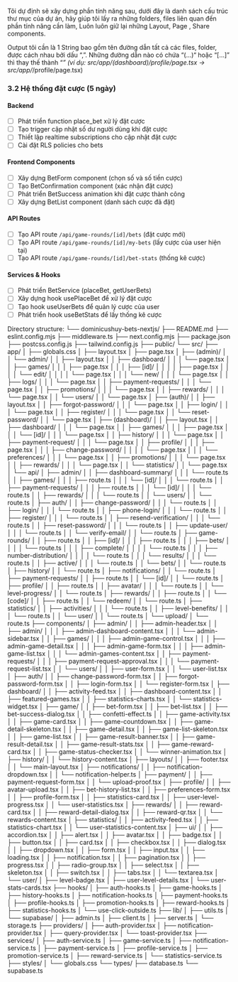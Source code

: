 Tôi dự định sẽ xây dựng phần tính năng sau, dưới đây là danh sách cấu trúc thư mục của dự án, hãy giúp tôi lấy ra những folders, files liên quan đến phần tính năng cần làm, Luôn luôn giữ lại những Layout, Page , Share components.

Output tôi cần là 1 String bao gồm tên đường dẫn tất cả các files, folder, được cách nhau bởi dấu “,”. Những đường dẫn nào có chứa “(...)“ hoặc “[…]” thì thay thế thành “*” (ví dụ: src/app/(dashboard)/profile/page.tsx -> src/app/*/profile/page.tsx)

### 3.2 Hệ thống đặt cược (5 ngày)

#### Backend
- [ ] Phát triển function place_bet xử lý đặt cược
- [ ] Tạo trigger cập nhật số dư người dùng khi đặt cược
- [ ] Thiết lập realtime subscriptions cho cập nhật đặt cược
- [ ] Cài đặt RLS policies cho bets

#### Frontend Components
- [ ] Xây dựng BetForm component (chọn số và số tiền cược)
- [ ] Tạo BetConfirmation component (xác nhận đặt cược)
- [ ] Phát triển BetSuccess animation khi đặt cược thành công
- [ ] Xây dựng BetList component (danh sách cược đã đặt)

#### API Routes
- [ ] Tạo API route `/api/game-rounds/[id]/bets` (đặt cược mới)
- [ ] Tạo API route `/api/game-rounds/[id]/my-bets` (lấy cược của user hiện tại)
- [ ] Tạo API route `/api/game-rounds/[id]/bet-stats` (thống kê cược)

#### Services & Hooks
- [ ] Phát triển BetService (placeBet, getUserBets)
- [ ] Xây dựng hook usePlaceBet để xử lý đặt cược
- [ ] Tạo hook useUserBets để quản lý cược của user
- [ ] Phát triển hook useBetStats để lấy thống kê cược

Directory structure:
└── dominicushuy-bets-nextjs/
    ├── README.md
    ├── eslint.config.mjs
    ├── middleware.ts
    ├── next.config.mjs
    ├── package.json
    ├── postcss.config.js
    ├── tailwind.config.js
    ├── public/
    └── src/
        ├── app/
        │   ├── globals.css
        │   ├── layout.tsx
        │   ├── page.tsx
        │   ├── (admin)/
        │   │   └── admin/
        │   │       ├── layout.tsx
        │   │       ├── dashboard/
        │   │       │   └── page.tsx
        │   │       ├── games/
        │   │       │   ├── page.tsx
        │   │       │   ├── [id]/
        │   │       │   │   ├── page.tsx
        │   │       │   │   └── edit/
        │   │       │   │       └── page.tsx
        │   │       │   └── new/
        │   │       │       └── page.tsx
        │   │       ├── logs/
        │   │       │   └── page.tsx
        │   │       ├── payment-requests/
        │   │       │   └── page.tsx
        │   │       ├── promotions/
        │   │       │   └── page.tsx
        │   │       ├── rewards/
        │   │       │   └── page.tsx
        │   │       └── users/
        │   │           └── page.tsx
        │   ├── (auth)/
        │   │   ├── layout.tsx
        │   │   ├── forgot-password/
        │   │   │   └── page.tsx
        │   │   ├── login/
        │   │   │   └── page.tsx
        │   │   ├── register/
        │   │   │   └── page.tsx
        │   │   └── reset-password/
        │   │       └── page.tsx
        │   ├── (dashboard)/
        │   │   ├── layout.tsx
        │   │   ├── dashboard/
        │   │   │   └── page.tsx
        │   │   ├── games/
        │   │   │   ├── page.tsx
        │   │   │   └── [id]/
        │   │   │       └── page.tsx
        │   │   ├── history/
        │   │   │   └── page.tsx
        │   │   ├── payment-request/
        │   │   │   └── page.tsx
        │   │   ├── profile/
        │   │   │   ├── page.tsx
        │   │   │   ├── change-password/
        │   │   │   │   └── page.tsx
        │   │   │   └── preferences/
        │   │   │       └── page.tsx
        │   │   ├── promotions/
        │   │   │   └── page.tsx
        │   │   ├── rewards/
        │   │   │   └── page.tsx
        │   │   └── statistics/
        │   │       └── page.tsx
        │   └── api/
        │       ├── admin/
        │       │   ├── dashboard-summary/
        │       │   │   └── route.ts
        │       │   ├── games/
        │       │   │   ├── route.ts
        │       │   │   └── [id]/
        │       │   │       └── route.ts
        │       │   ├── payment-requests/
        │       │   │   ├── route.ts
        │       │   │   └── [id]/
        │       │   │       └── route.ts
        │       │   ├── rewards/
        │       │   │   └── route.ts
        │       │   └── users/
        │       │       └── route.ts
        │       ├── auth/
        │       │   ├── change-password/
        │       │   │   └── route.ts
        │       │   ├── login/
        │       │   │   └── route.ts
        │       │   ├── phone-login/
        │       │   │   └── route.ts
        │       │   ├── register/
        │       │   │   └── route.ts
        │       │   ├── resend-verification/
        │       │   │   └── route.ts
        │       │   ├── reset-password/
        │       │   │   └── route.ts
        │       │   ├── update-user/
        │       │   │   └── route.ts
        │       │   └── verify-email/
        │       │       └── route.ts
        │       ├── game-rounds/
        │       │   ├── route.ts
        │       │   ├── [id]/
        │       │   │   ├── route.ts
        │       │   │   ├── bets/
        │       │   │   │   └── route.ts
        │       │   │   ├── complete/
        │       │   │   │   └── route.ts
        │       │   │   ├── number-distribution/
        │       │   │   │   └── route.ts
        │       │   │   └── results/
        │       │   │       └── route.ts
        │       │   ├── active/
        │       │   │   └── route.ts
        │       │   └── bets/
        │       │       └── route.ts
        │       ├── history/
        │       │   └── route.ts
        │       ├── notifications/
        │       │   └── route.ts
        │       ├── payment-requests/
        │       │   ├── route.ts
        │       │   └── [id]/
        │       │       └── route.ts
        │       ├── profile/
        │       │   ├── route.ts
        │       │   ├── avatar/
        │       │   │   └── route.ts
        │       │   └── level-progress/
        │       │       └── route.ts
        │       ├── rewards/
        │       │   ├── route.ts
        │       │   └── [code]/
        │       │       ├── route.ts
        │       │       └── redeem/
        │       │           └── route.ts
        │       ├── statistics/
        │       │   ├── activities/
        │       │   │   └── route.ts
        │       │   ├── level-benefits/
        │       │   │   └── route.ts
        │       │   └── user/
        │       │       └── route.ts
        │       └── upload/
        │           └── route.ts
        ├── components/
        │   ├── admin/
        │   │   ├── admin-header.tsx
        │   │   ├── admin/
        │   │   │   ├── admin-dashboard-content.tsx
        │   │   │   └── admin-sidebar.tsx
        │   │   ├── games/
        │   │   │   ├── admin-game-control.tsx
        │   │   │   ├── admin-game-detail.tsx
        │   │   │   ├── admin-game-form.tsx
        │   │   │   ├── admin-game-list.tsx
        │   │   │   └── admin-games-content.tsx
        │   │   ├── payment-requests/
        │   │   │   ├── payment-request-approval.tsx
        │   │   │   └── payment-request-list.tsx
        │   │   └── users/
        │   │       ├── user-form.tsx
        │   │       └── user-list.tsx
        │   ├── auth/
        │   │   ├── change-password-form.tsx
        │   │   ├── forgot-password-form.tsx
        │   │   ├── login-form.tsx
        │   │   └── register-form.tsx
        │   ├── dashboard/
        │   │   ├── activity-feed.tsx
        │   │   ├── dashboard-content.tsx
        │   │   ├── featured-games.tsx
        │   │   ├── statistics-charts.tsx
        │   │   └── statistics-widget.tsx
        │   ├── game/
        │   │   ├── bet-form.tsx
        │   │   ├── bet-list.tsx
        │   │   ├── bet-success-dialog.tsx
        │   │   ├── confetti-effect.ts
        │   │   ├── game-activity.tsx
        │   │   ├── game-card.tsx
        │   │   ├── game-countdown.tsx
        │   │   ├── game-detail-skeleton.tsx
        │   │   ├── game-detail.tsx
        │   │   ├── game-list-skeleton.tsx
        │   │   ├── game-list.tsx
        │   │   ├── game-result-banner.tsx
        │   │   ├── game-result-detail.tsx
        │   │   ├── game-result-stats.tsx
        │   │   ├── game-reward-card.tsx
        │   │   ├── game-status-checker.tsx
        │   │   └── winner-animation.tsx
        │   ├── history/
        │   │   └── history-content.tsx
        │   ├── layouts/
        │   │   ├── footer.tsx
        │   │   └── main-layout.tsx
        │   ├── notifications/
        │   │   ├── notification-dropdown.tsx
        │   │   └── notification-helper.ts
        │   ├── payment/
        │   │   ├── payment-request-form.tsx
        │   │   └── upload-proof.tsx
        │   ├── profile/
        │   │   ├── avatar-upload.tsx
        │   │   ├── bet-history-list.tsx
        │   │   ├── preferences-form.tsx
        │   │   ├── profile-form.tsx
        │   │   ├── statistics-card.tsx
        │   │   ├── user-level-progress.tsx
        │   │   └── user-statistics.tsx
        │   ├── rewards/
        │   │   ├── reward-card.tsx
        │   │   ├── reward-detail-dialog.tsx
        │   │   ├── reward-qr.tsx
        │   │   └── rewards-content.tsx
        │   ├── statistics/
        │   │   ├── activity-feed.tsx
        │   │   ├── statistics-chart.tsx
        │   │   └── user-statistics-content.tsx
        │   ├── ui/
        │   │   ├── accordion.tsx
        │   │   ├── alert.tsx
        │   │   ├── avatar.tsx
        │   │   ├── badge.tsx
        │   │   ├── button.tsx
        │   │   ├── card.tsx
        │   │   ├── checkbox.tsx
        │   │   ├── dialog.tsx
        │   │   ├── dropdown.tsx
        │   │   ├── form.tsx
        │   │   ├── input.tsx
        │   │   ├── loading.tsx
        │   │   ├── notification.tsx
        │   │   ├── pagination.tsx
        │   │   ├── progress.tsx
        │   │   ├── radio-group.tsx
        │   │   ├── select.tsx
        │   │   ├── skeleton.tsx
        │   │   ├── switch.tsx
        │   │   ├── tabs.tsx
        │   │   └── textarea.tsx
        │   └── user/
        │       ├── level-badge.tsx
        │       ├── user-level-details.tsx
        │       └── user-stats-cards.tsx
        ├── hooks/
        │   ├── auth-hooks.ts
        │   ├── game-hooks.ts
        │   ├── history-hooks.ts
        │   ├── notification-hooks.ts
        │   ├── payment-hooks.ts
        │   ├── profile-hooks.ts
        │   ├── promotion-hooks.ts
        │   ├── reward-hooks.ts
        │   ├── statistics-hooks.ts
        │   └── use-click-outside.ts
        ├── lib/
        │   ├── utils.ts
        │   └── supabase/
        │       ├── admin.ts
        │       ├── client.ts
        │       ├── server.ts
        │       └── storage.ts
        ├── providers/
        │   ├── auth-provider.tsx
        │   ├── notification-provider.tsx
        │   ├── query-provider.tsx
        │   └── toast-provider.tsx
        ├── services/
        │   ├── auth-service.ts
        │   ├── game-service.ts
        │   ├── notification-service.ts
        │   ├── payment-service.ts
        │   ├── profile-service.ts
        │   ├── promotion-service.ts
        │   ├── reward-service.ts
        │   └── statistics-service.ts
        ├── styles/
        │   └── globals.css
        └── types/
            ├── database.ts
            └── supabase.ts
